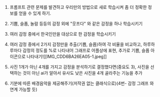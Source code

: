1. 프롬프트 관련 문제를 발견하고 우리만의 방법으로 새로 학습시켜 좀 더 정확한 정보를 얻을 수 있게 하기.

2. 기쁨, 슬픔, 놀람 등등의 감정 외에 "웃프다" 와 같은 감정을 하나 학습시키기 

3.  여러 감정 중에서 한국인만을 대상으로 한 감정을 학습시키기

4. 여러 감정 중에서 2가지 감정만을 추출(기쁨, 슬픔)하여 각 비율을 비교하고, 하루하루마다 감정의 정도를 %로 나타내어 그래프로 어플상에 표현, 추가로 기쁨, 슬픔 아이콘으로 나타내기![[IMG_CDD6BA26EA05-1.jpeg]]
5. 사진 1개가 아닌 4개를 가지고 감정을 분석하기로 결정했다면(중요도 3), 사진을 선택하는 것이 아닌 ai가 알아서 유사도 낮은 사진을 4개 골라주는 기능을 추가

6. 기분에 따른 배경음악을 제공해주기(저작권 없는 클래식으로)(4번- 감정 그래프 와 연계 가능할 듯)